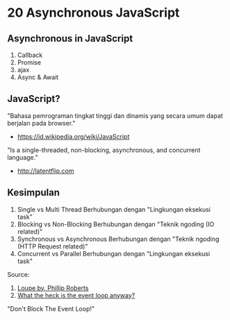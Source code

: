 # 20 Asynchronous JavaScript

## Asynchronous in JavaScript

1. Callback
2. Promise
3. ajax
4. Async & Await

## JavaScript?

"Bahasa pemrograman tingkat tinggi dan dinamis yang secara umum dapat berjalan pada browser."
- https://id.wikipedia.org/wiki/JavaScript

"Is a single-threaded, non-blocking, asynchronous, and concurrent language."
- http://latentflip.com

## Kesimpulan

1. Single vs Multi Thread
   Berhubungan dengan "Lingkungan eksekusi task"
2. Blocking vs Non-Blocking
   Berhubungan dengan "Teknik ngoding (IO related)"
3. Synchronous vs Asynchronous
   Berhubungan dengan "Teknik ngoding (HTTP Request related)"
4. Concurrent vs Parallel
   Berhubungan dengan "Lingkungan eksekusi task"

Source:
1. [Loupe by. Phillip Roberts](http://latentflip.com/loupe/)
2. [What the heck is the event loop anyway?](https://www.youtube.com/watch?v=8aGhZQkoFbQ)

"Don't Block The Event Loop!"
